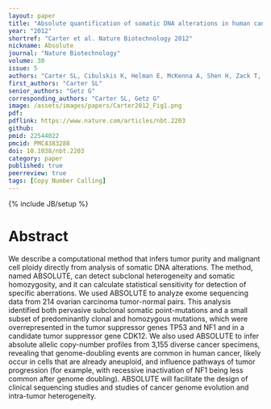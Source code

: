 ```yaml
---
layout: paper
title: "Absolute quantification of somatic DNA alterations in human cancer"
year: "2012"
shortref: "Carter et al. Nature Biotechnology 2012"
nickname: Absolute
journal: "Nature Biotechnology"
volume: 30
issue: 5
authors: "Carter SL, Cibulskis K, Helman E, McKenna A, Shen H, Zack T, Laird PW, Onofrio RC, Winckler W, Weir BA, Beroukhim R, Pellman D, Levine DA, Lander ES, Meyerson M, Getz G"
first_authors: "Carter SL"
senior_authors: "Getz G"
corresponding_authors: "Carter SL, Getz G"
image: /assets/images/papers/Carter2012_Fig1.png
pdf:
pdflink: https://www.nature.com/articles/nbt.2203
github:
pmid: 22544022
pmcid: PMC4383288
doi: 10.1038/nbt.2203
category: paper
published: true
peerreview: true
tags: [Copy Number Calling]
---
```

{% include JB/setup %}

# Abstract

We describe a computational method that infers tumor purity and malignant cell ploidy directly from analysis of somatic DNA alterations. The method, named ABSOLUTE, can detect subclonal heterogeneity and somatic homozygosity, and it can calculate statistical sensitivity for detection of specific aberrations. We used ABSOLUTE to analyze exome sequencing data from 214 ovarian carcinoma tumor-normal pairs. This analysis identified both pervasive subclonal somatic point-mutations and a small subset of predominantly clonal and homozygous mutations, which were overrepresented in the tumor suppressor genes TP53 and NF1 and in a candidate tumor suppressor gene CDK12. We also used ABSOLUTE to infer absolute allelic copy-number profiles from 3,155 diverse cancer specimens, revealing that genome-doubling events are common in human cancer, likely occur in cells that are already aneuploid, and influence pathways of tumor progression (for example, with recessive inactivation of NF1 being less common after genome doubling). ABSOLUTE will facilitate the design of clinical sequencing studies and studies of cancer genome evolution and intra-tumor heterogeneity.

